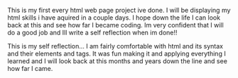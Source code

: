 This is my first every html web page project ive done. I will be displaying my html skills i have aquired in a couple days. I hope down the life I can look back at this and see how far I became coding. Im very confident that I will do a good job and Ill write a self reflection when im done!!

This is my self reflection... I am fairly comfortable with html and its syntax and their elements and tags. It was fun making it and applying everything I learned and I will look back at this months and years down the line and see how far I came.